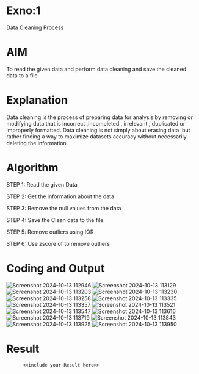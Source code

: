 # Exno:1
Data Cleaning Process

# AIM
To read the given data and perform data cleaning and save the cleaned data to a file.

# Explanation
Data cleaning is the process of preparing data for analysis by removing or modifying data that is incorrect ,incompleted , irrelevant , duplicated or improperly formatted. Data cleaning is not simply about erasing data ,but rather finding a way to maximize datasets accuracy without necessarily deleting the information.

# Algorithm
STEP 1: Read the given Data

STEP 2: Get the information about the data

STEP 3: Remove the null values from the data

STEP 4: Save the Clean data to the file

STEP 5: Remove outliers using IQR

STEP 6: Use zscore of to remove outliers

# Coding and Output
![Screenshot 2024-10-13 112946](https://github.com/user-attachments/assets/1f8b74a9-bb37-496d-8ba8-c7c6b459d27c)
![Screenshot 2024-10-13 113129](https://github.com/user-attachments/assets/a8f8f2f7-f684-442b-8805-1f7cc1bb55b9)
![Screenshot 2024-10-13 113203](https://github.com/user-attachments/assets/74b6c1bd-5f51-4d2c-a836-12c1a615500b)
![Screenshot 2024-10-13 113230](https://github.com/user-attachments/assets/3a9e31a4-0286-418c-80c1-557b169d9acc)
![Screenshot 2024-10-13 113258](https://github.com/user-attachments/assets/4f37f71a-2186-4282-9aca-96727af5dea0)
![Screenshot 2024-10-13 113335](https://github.com/user-attachments/assets/70446d3b-cf32-4e44-bd5e-2ca5d85f3390)
![Screenshot 2024-10-13 113357](https://github.com/user-attachments/assets/a638f6ee-7ace-4172-ba8e-4a940a295d1e)
![Screenshot 2024-10-13 113521](https://github.com/user-attachments/assets/639578dd-026c-42ab-9b93-f85fb302dcaa)
![Screenshot 2024-10-13 113547](https://github.com/user-attachments/assets/9c1c4e00-754f-4cb5-a046-d102289220bd)
![Screenshot 2024-10-13 113616](https://github.com/user-attachments/assets/796c5802-dfbe-4f4a-b52e-c53c3ca08917)
![Screenshot 2024-10-13 113719](https://github.com/user-attachments/assets/472e96ea-4948-49cd-bd00-5ca458e01af6)
![Screenshot 2024-10-13 113843](https://github.com/user-attachments/assets/dadf00cf-427f-468c-8775-888d45fae5da)
![Screenshot 2024-10-13 113925](https://github.com/user-attachments/assets/bf2acd20-575d-4762-b0ab-0a56ea0146cc)
![Screenshot 2024-10-13 113950](https://github.com/user-attachments/assets/e28bc244-90e1-49c4-9603-fbbad8c090cd)
# Result
          <<include your Result here>>
